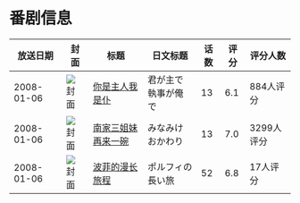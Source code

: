 # 番剧信息

|放送日期|封面|标题|日文标题|话数|评分|评分人数|
|---|---|---|---|---|---|---|
|2008-01-06|![封面](https://lain.bgm.tv/pic/cover/c/a5/16/487_U0mUt.jpg)|[你是主人我是仆](https://bangumi.tv/subject/487)|君が主で執事が俺で|13|6.1|884人评分|
|2008-01-06|![封面](https://lain.bgm.tv/pic/cover/c/02/4d/890_dbMzz.jpg)|[南家三姐妹 再来一碗](https://bangumi.tv/subject/890)|みなみけ おかわり|13|7.0|3299人评分|
|2008-01-06|![封面](https://lain.bgm.tv/pic/cover/c/51/5b/9908_49GRE.jpg)|[波菲的漫长旅程](https://bangumi.tv/subject/9908)|ポルフィの長い旅|52|6.8|17人评分|
